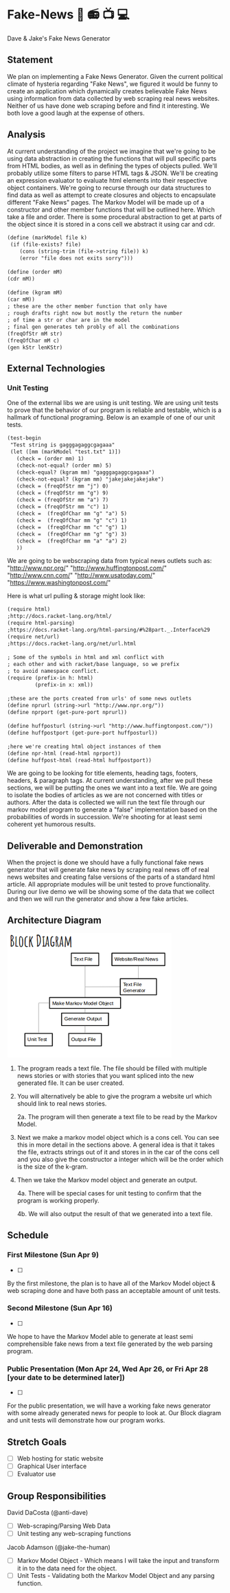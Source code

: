 # Fake-News :newspaper: :radio: :tv: :computer: 
Dave &amp; Jake's Fake News Generator 
## Statement

   We plan on implementing a Fake News Generator. Given the current political climate of hysteria regarding "Fake News", we figured it would be funny to create an application which dynamically creates believable Fake News using information from data collected by web scraping real news websites. Neither of us have done web scraping before and find it interesting. We both love a good laugh at the expense of others.

## Analysis

   At current understanding of the project we imagine that we're going to be using data abstraction in creating the functions that will pull specific parts from HTML bodies, as well as in defining the types of objects pulled. We'll probably utilize some filters to parse HTML tags & JSON. We'll be creating an expression evaluator to evaluate html elements into their respective object containers. We're going to recurse through our data structures to find data as well as attempt to create closures and objects to encapsulate different "Fake News" pages.
   The Markov Model will be made up of a constructor and other member functions that will be outlined here. Which take a file and order. There is some procedural abstraction to get at parts of the object since it is stored in a cons cell we abstract it using car and cdr.
   ```racket
(define (markModel file k)
    (if (file-exists? file)
       (cons (string-trim (file->string file)) k)
       (error "file does not exits sorry")))
         
 (define (order mM)
   (cdr mM))

(define (kgram mM)
  (car mM))
  ; these are the other member function that only have 
  ; rough drafts right now but mostly the return the number
  ; of time a str or char are in the model
  ; final gen generates teh probly of all the combinations
(freqOfStr mM str)
(freqOfChar mM c)
(gen kStr lenKStr)
   ```
   
    
## External Technologies

### Unit Testing
One of the external libs we are using is unit testing. We are using unit tests to prove that the behavior of our program is reliable and testable, which is a hallmark of functional programing. Below is an example of one of our unit tests.
```racket
(test-begin
 "Test string is gagggagaggcgagaaa"
 (let ([mm (markModel "test.txt" 1)])
   (check = (order mm) 1)
   (check-not-equal? (order mm) 5)
   (check-equal? (kgram mm) "gagggagaggcgagaaa")
   (check-not-equal? (kgram mm) "jakejakejakejake")
   (check = (freqOfStr mm "j") 0)
   (check = (freqOfStr mm "g") 9)
   (check = (freqOfStr mm "a") 7)
   (check = (freqOfStr mm "c") 1)
   (check =  (freqOfChar mm "g" "a") 5)
   (check =  (freqOfChar mm "g" "c") 1)
   (check =  (freqOfChar mm "c" "g") 1)
   (check =  (freqOfChar mm "g" "g") 3)
   (check =  (freqOfChar mm "a" "a") 2)
   ))
   ```
   
We are going to be webscraping data from typical news outlets such as:
"http://www.npr.org/"
"http://www.huffingtonpost.com/"
"http://www.cnn.com/"
"http://www.usatoday.com/"
"https://www.washingtonpost.com/"

Here is what url pulling & storage might look like:
```
(require html)
;http://docs.racket-lang.org/html/
(require html-parsing)
;https://docs.racket-lang.org/html-parsing/#%28part._.Interface%29
(require net/url)
;https://docs.racket-lang.org/net/url.html

; Some of the symbols in html and xml conflict with
; each other and with racket/base language, so we prefix
; to avoid namespace conflict.
(require (prefix-in h: html)
         (prefix-in x: xml))

;these are the ports created from urls' of some news outlets
(define nprurl (string->url "http://www.npr.org/"))
(define nprport (get-pure-port nprurl))

(define huffposturl (string->url "http://www.huffingtonpost.com/"))
(define huffpostport (get-pure-port huffposturl))

;here we're creating html object instances of them
(define npr-html (read-html nprport))
(define huffpost-html (read-html huffpostport))
```

We are going to be looking for title elements, heading tags, footers, headers, & paragraph tags. At current understanding, after we pull these sections, we will be putting the ones we want into a text file. We are going to isolate the bodies of articles as we are not concerned with titles or authors. After the data is collected we will run the text file through our markov model program to generate a "false" implementation based on the probabilities of words in succession. We're shooting for at least semi coherent yet humorous results.

## Deliverable and Demonstration

When the project is done we should have a fully functional fake news generator that will generate fake news by scraping real news off of real news websites and creating false versions of the parts of a standard html article. All appropriate modules will be unit tested to prove functionality. During our live demo we will be showing some of the data that we collect and then we will run the generator and show a few fake articles.

## Architecture Diagram
![realnewsorfake](/realnewsorfake.png?raw=true "FAKE NEWS")

1. The program reads a text file. The file should be filled with multiple news stories or with stories that you want spliced into the new generated file. It can be user created. 
2. You will alternatively be able to give the program a website url which should link to real news stories.

   2a. The program will then generate a text file to be read by the Markov Model.

3. Next we make a markov model object which is a cons cell. You can see this in more detail in the sections above. A general idea is that it takes the file, extracts strings out of it and stores in in the car of the cons cell and you also give the constructor a integer which will be the order which is the size of the k-gram.
4. Then we take the Markov model object and generate an output.
  
   4a. There will be special cases for unit testing to confirm that the program is working properly.
   
   4b. We will also output the result of that we generated into a text file.


## Schedule

### First Milestone (Sun Apr 9) 
- [ ]
By the first milestone, the plan is to have all of the Markov Model object & web scraping done and have both pass an acceptable amount of unit tests.

### Second Milestone (Sun Apr 16)
- [ ]
We hope to have the Markov Model able to generate at least semi comprehensible fake news from a text file generated by the web parsing program.

### Public Presentation (Mon Apr 24, Wed Apr 26, or Fri Apr 28 [your date to be determined later])
- [ ]
For the public presentation, we will have a working fake news generator with some already generated news for people to look at.
Our Block diagram and unit tests will demonstrate how our program works.

## Stretch Goals

- [ ] Web hosting for static website
- [ ] Graphical User interface
- [ ] Evaluator use

## Group Responsibilities

David DaCosta (@anti-dave)

- [ ] Web-scraping/Parsing Web Data
- [ ] Unit testing any web-scraping functions

Jacob Adamson (@jake-the-human)

- [ ] Markov Model Object
      - Which means I will take the input and transform it in to the data need for the object.
- [ ] Unit Tests
      - Validating both the Markov Model Object and any parsing function.
<!-- Links -->
[schedule]: https://github.com/oplS17projects/FP-Schedule
[markdown]: https://help.github.com/articles/markdown-basics/
